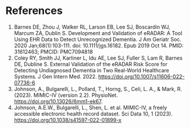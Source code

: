 # References

1. Barnes DE, Zhou J, Walker RL, Larson EB, Lee SJ, Boscardin WJ, Marcum ZA, Dublin S. Development and Validation of eRADAR: A Tool Using EHR Data to Detect Unrecognized Dementia. J Am Geriatr Soc. 2020 Jan;68(1):103-111. doi: 10.1111/jgs.16182. Epub 2019 Oct 14. PMID: 31612463; PMCID: PMC7094818
2. Coley RY, Smith JJ, Karliner L, Idu AE, Lee SJ, Fuller S, Lam R, Barnes DE, Dubline S. External Validation of the eRADAR Risk Score for Detecting Undiagnosed Dementia in Two Real-World Healthcare Systems. J Gen Intern Med. 2022. https://doi.org/10.1007/s11606-022-07736-6
3. Johnson, A., Bulgarelli, L., Pollard, T., Horng, S., Celi, L. A., & Mark, R. (2023). MIMIC-IV (version 2.2). PhysioNet. https://doi.org/10.13026/6mm1-ek67.
4. Johnson, A.E.W., Bulgarelli, L., Shen, L. et al. MIMIC-IV, a freely accessible electronic health record dataset. Sci Data 10, 1 (2023). https://doi.org/10.1038/s41597-022-01899-x
